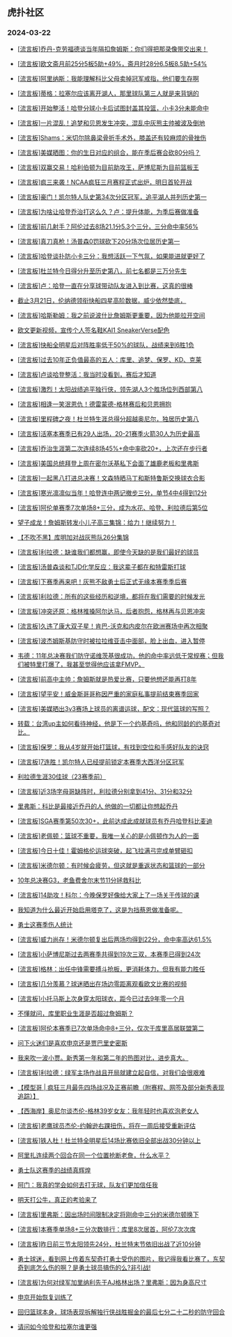 ## 虎扑社区 
### 2024-03-22

+ [[流言板]乔丹-克劳福德谈当年隔扣詹姆斯：你们得把那录像带交出来！](https://bbs.hupu.com/625371143.html)

+ [[流言板]欧文斋月前25分5板5助+49%，斋月时28分6.5板8.5助+54%](https://bbs.hupu.com/625368918.html)

+ [[流言板]阿里纳斯：我能理解科比父母卖掉冠军戒指，他们要生存啊](https://bbs.hupu.com/625369198.html)

+ [[流言板]蒂格：拉塞尔应该离开湖人，那里球队第三人就是来背锅的](https://bbs.hupu.com/625369919.html)

+ [[流言板]开始整活！哈登分球小卡后试图封盖其投篮，小卡3分未能命中](https://bbs.hupu.com/625362678.html)

+ [[流言板]一片混乱！追梦和贝恩发生冲突，混乱中灰熊主帅被波及倒地](https://bbs.hupu.com/625361441.html)

+ [[流言板]Shams：米切尔除鼻梁骨折手术外，膝盖还有较麻烦的骨挫伤](https://bbs.hupu.com/625370928.html)

+ [[流言板]美媒晒图：你的生日对应的组合，能在季后赛合砍80分吗？](https://bbs.hupu.com/625369333.html)

+ [[流言板]双赢交易！哈利伯顿为目前助攻王，萨博尼斯为目前篮板王](https://bbs.hupu.com/625369387.html)

+ [[流言板]疯三来袭！NCAA疯狂三月赛程正式出炉，明日首轮开战](https://bbs.hupu.com/625364804.html)

+ [[流言板]豪门！凯尔特人队史第34次分区冠军，追平湖人并列历史第一](https://bbs.hupu.com/625368269.html)

+ [[流言板]为啥让哈登乔治打这么久？卢：提升体能，为季后赛做准备](https://bbs.hupu.com/625365904.html)

+ [[流言板]前几射手？阿伦过去8场21.1分5.3个三分，三分命中率56%](https://bbs.hupu.com/625370962.html)

+ [[流言板]真刀真枪！汤普森0罚球砍下20分场次位居历史第一](https://bbs.hupu.com/625365600.html)

+ [[流言板]哈登谈扑防小卡三分：我想活跃一下气氛，如果能进就更好了](https://bbs.hupu.com/625364144.html)

+ [[流言板]杜兰特今日得分升至历史第八，前七名都是三万分先生](https://bbs.hupu.com/625370754.html)

+ [[流言板]卢：哈登一直在分享球带动队友进入到比赛，这真的很棒](https://bbs.hupu.com/625366507.html)

+ [截止3月21日，伦纳德领衔快船四星高阶数据，威少依然垫底，](https://bbs.hupu.com/625369093.html)

+ [[流言板]哈斯勒姆：我之前说波什比詹姆斯更重要，因为他能拉开空间](https://bbs.hupu.com/625369297.html)

+ [欧文更新视频，宣传个人签名鞋KAI1 SneakerVerse配色](https://bbs.hupu.com/625367708.html)

+ [[流言板]快船全明星后对阵胜率低于50%的球队，战绩来到6胜1负](https://bbs.hupu.com/625370796.html)

+ [[流言板]过去10年正负值最高的五人：库里、追梦、保罗、KD、克莱](https://bbs.hupu.com/625363524.html)

+ [[流言板]卢谈哈登整活：我当时没看到，赛后才知道](https://bbs.hupu.com/625363694.html)

+ [[流言板]激烈！太阳战绩追平独行侠，领先湖人3个胜场位列西部第八](https://bbs.hupu.com/625363412.html)

+ [[流言板]相逢一笑泯恩仇！德雷蒙德-格林赛后和贝恩拥抱](https://bbs.hupu.com/625363819.html)

+ [[流言板]里程碑之夜！杜兰特生涯总得分超越奥尼尔，独居历史第八](https://bbs.hupu.com/625361241.html)

+ [[流言板]活塞本赛季已有29人出场，20-21赛季火箭30人为历史最高](https://bbs.hupu.com/625370807.html)

+ [[流言板]乔治生涯第二次连续8场45%+命中率砍20+，上次还在步行者](https://bbs.hupu.com/625366411.html)

+ [[流言板]美国总统拜登上周在密尔沃基私下会面了雄鹿老板和里弗斯](https://bbs.hupu.com/625363688.html)

+ [[流言板]一起黑八打进总决赛！文森特晒马丁和斯特鲁斯交换球衣合影](https://bbs.hupu.com/625368793.html)

+ [[流言板]寒光凛凛似当年！哈登连中两记撤步三分，单节4中4得到12分](https://bbs.hupu.com/625361293.html)

+ [[流言板]阿伦单赛季7次单场8+三分，成为水花、哈登、利拉德后第5位](https://bbs.hupu.com/625367534.html)

+ [望子成龙！詹姆斯转发小儿子高三集锦：给力！继续努力！](https://bbs.hupu.com/625362108.html)

+ [【不吹不黑】库明加对战灰熊队26分集锦](https://bbs.hupu.com/625364109.html)

+ [[流言板]利拉德：缺谁我们都想赢，即使今天缺的是我们最好的球员](https://bbs.hupu.com/625367780.html)

+ [[流言板]汤普森谈和TJD化学反应：我这辈子都在和特雷斯打球](https://bbs.hupu.com/625366139.html)

+ [[流言板]下赛季再来吧！灰熊不敌勇士后正式无缘本赛季季后赛](https://bbs.hupu.com/625368650.html)

+ [[流言板]利拉德：所有的这些经历和逆境，都将在我们需要的时候发光](https://bbs.hupu.com/625370210.html)

+ [[流言板]冲突还原：格林推搡阿尔达马，后者抱怨，格林再与贝恩冲突](https://bbs.hupu.com/625361548.html)

+ [[流言板]久违了康大双子星！肯巴-沃克和内皮尔在欧洲赛场中再次相聚](https://bbs.hupu.com/625369097.html)

+ [[流言板]波杰姆斯基防守时被拉拉维亚击中面部，脸上出血，进入暂停](https://bbs.hupu.com/625361188.html)

+ [韦德：11年总决赛我们防守诺维茨基很成功，他的命中率远低于常规赛；但我们被特里打爆了，我甚至觉得他应该拿FMVP。](https://bbs.hupu.com/625364749.html)

+ [[流言板]前高中主帅：詹姆斯就是热爱比赛，只要他想还能再打8年](https://bbs.hupu.com/625371321.html)

+ [[流言板]望平安！威金斯哥哥称因严重的家庭私事提前结束赛季回家](https://bbs.hupu.com/625360725.html)

+ [[流言板]美媒晒出3v3赛场上球员的离谱运球，配文：现代篮球的写照？](https://bbs.hupu.com/625369716.html)

+ [转载：台湾up主如何看待神经，他是下一个约基奇吗，他和同龄的约基奇对比。](https://bbs.hupu.com/625367861.html)

+ [[流言板]保罗：我从4岁就开始打篮球，有找到空位和手感好队友的诀窍](https://bbs.hupu.com/625365939.html)

+ [[流言板]7连胜！凯尔特人已经提前锁定本赛季大西洋分区冠军](https://bbs.hupu.com/625360510.html)

+ [利拉德生涯30佳球（23赛季前）](https://bbs.hupu.com/625365131.html)

+ [[流言板]近3场字母哥缺阵时，利拉德分别拿到41分、31分和32分](https://bbs.hupu.com/625364936.html)

+ [里弗斯：科比是最接近乔丹的人 他做的一切都让你想起乔丹](https://bbs.hupu.com/625369565.html)

+ [[流言板]SGA赛季第50次30+，此前达成此成就球员有乔丹哈登科比麦迪](https://bbs.hupu.com/625362621.html)

+ [[流言板]老佩顿：篮球不重要，我唯一关心的是小佩顿作为人的一面](https://bbs.hupu.com/625365816.html)

+ [[流言板]今日十佳！霍姆格伦运球突破，起飞拉满弓完成单臂砸扣](https://bbs.hupu.com/625359696.html)

+ [[流言板]米德尔顿：有时候会疲劳，但这就是重返状态和篮球的一部分](https://bbs.hupu.com/625370406.html)

+ [10年总决赛G3，老鱼费舍尔末节11分拯救科比](https://bbs.hupu.com/625369578.html)

+ [[流言板]14助攻！科尔：今晚保罗好像给大家上了一场关于传球的课](https://bbs.hupu.com/625365883.html)

+ [我知道为什么最近开始启用塔克了，这是为挡蔡恩做准备呢。](https://bbs.hupu.com/625369341.html)

+ [勇士这赛季伤人统计](https://bbs.hupu.com/625367737.html)

+ [[流言板]威力尚存！米德尔顿复出后两场均得到22分，命中率高达61.5%](https://bbs.hupu.com/625367928.html)

+ [[流言板]小萨博尼斯过去两赛季共得到19次三双，本赛季已得到24次](https://bbs.hupu.com/625371601.html)

+ [[流言板]格林：出任中锋需要搏斗抢板，更消耗体力，但我有能力胜任](https://bbs.hupu.com/625371708.html)

+ [[流言板]几分羡慕？球迷晒出在场边零距离观看欧文比赛的视频](https://bbs.hupu.com/625369843.html)

+ [[流言板]小托马斯上次身穿太阳球衣，距今已过去9年零一个月](https://bbs.hupu.com/625371926.html)

+ [不懂就问，库里职业生涯是否超过詹姆斯？](https://bbs.hupu.com/625370712.html)

+ [[流言板]阿伦本赛季已7次单场命中8+三分，仅次于库里高居联盟第二](https://bbs.hupu.com/625372002.html)

+ [问下火迷们是喜欢申京还是贾巴里史密斯](https://bbs.hupu.com/625370125.html)

+ [我来吹一波小贾。新秀第一年和第二年的热图对比，进步真大。](https://bbs.hupu.com/625371689.html)

+ [[流言板]利拉德：绿军主场作战且开局就建立起自信，对我们会很艰难](https://bbs.hupu.com/625371871.html)

+ [【模型哥 | 疯狂三月最先四场战况及正赛前瞻（附赛程、网签及部分新秀表现追踪）】](https://bbs.hupu.com/625364770.html)

+ [【西海岸】奥尼尔谈杰伦-格林39岁女友：我年轻时也喜欢泡老女人](https://bbs.hupu.com/625359637.html)

+ [[流言板]老鹰球员杰伦-约翰逊右踝扭伤，将在一周后接受重新评估](https://bbs.hupu.com/625371961.html)

+ [[流言板]铁人杜！杜兰特全明星后14场比赛依旧全部出战30分钟以上](https://bbs.hupu.com/625372119.html)

+ [阿里扎连续两个回合在同一个位置抢断老詹，什么水平？](https://bbs.hupu.com/625369982.html)

+ [勇士队这赛季的战绩真辉煌](https://bbs.hupu.com/625371155.html)

+ [阿门：我真的学会如何去打无球，队友们更加信任我](https://bbs.hupu.com/625368345.html)

+ [明天打公牛，真正的考验来了](https://bbs.hupu.com/625371491.html)

+ [[流言板]里弗斯：因出场时间限制决定将刚命中三分的米德尔顿换下](https://bbs.hupu.com/625372288.html)

+ [[流言板]本赛季单场8+三分次数排行：库里8次居首，阿伦7次次席](https://bbs.hupu.com/625372102.html)

+ [[流言板]昨日前三节太阳领先24分，杜兰特末节依旧出战了近10分钟](https://bbs.hupu.com/625372153.html)

+ [勇士球迷，看到网上传着东契奇打勇士受伤的图片，我记得我看比赛了，东契奇到底怎么伤的啊？是勇士球员搞伤的么?非引战!](https://bbs.hupu.com/625371747.html)

+ [[流言板]为何对绿军加里纳利先于AJ格林出场？里弗斯：因为身高尺寸](https://bbs.hupu.com/625372225.html)

+ [申京开始恢复训练了](https://bbs.hupu.com/625372171.html)

+ [回归篮球本身，球场表现拆解独行侠战胜掘金的最后七分二十二秒的防守回合](https://bbs.hupu.com/625371611.html)

+ [请问如今哈登和拉塞尔谁更强](https://bbs.hupu.com/625371973.html)

